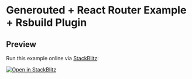 # Generouted + React Router Example + Rsbuild Plugin

## Preview

Run this example online via [StackBlitz](https://stackblitz.com/github.com/oedotme/generouted/tree/main/examples/react-router-rsbuikd):

[![Open in StackBlitz](https://developer.stackblitz.com/img/open_in_stackblitz.svg)](https://stackblitz.com/github.com/oedotme/generouted/tree/main/examples/react-router-rsbuikd)
